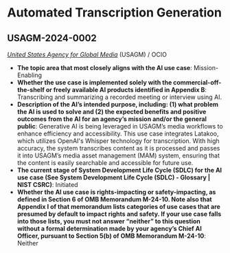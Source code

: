 # Automated Transcription Generation
## USAGM-2024-0002
_[United States Agency for Global Media](<../3_agency/United States Agency for Global Media.md>)_ (USAGM) / OCIO


+ **The topic area that most closely aligns with the AI use case**: Mission-Enabling
+ **Whether the use case is implemented solely with the commercial-off-the-shelf or freely available AI products identified in Appendix B**: Transcribing and summarizing a recorded meeting or interview using AI.
+ **Description of the AI’s intended purpose, including: (1) what problem the AI is used to solve and (2) the expected benefits and positive outcomes from the AI for an agency’s mission and/or the general public**: Generative AI is being leveraged in USAGM’s media workflows to enhance efficiency and accessibility. This use case integrates Latakoo, which utilizes OpenAI's Whisper technology for transcription. With high accuracy, the system transcribes content as it is processed and passes it into USAGM’s media asset management (MAM) system, ensuring that the content is easily searchable and accessible for future use.
+ **The current stage of System Development Life Cycle (SDLC) for the AI use case (See System Development Life Cycle (SDLC) - Glossary | NIST CSRC)**: Initiated
+ **Whether the AI use case is rights-impacting or safety-impacting, as defined in Section 6 of OMB Memorandum M-24-10. Note also that Appendix I of that memorandum lists categories of use cases that are presumed by default to impact rights and safety. If your use case falls into those lists, you must not answer “neither” to this question without a formal determination made by your agency’s Chief AI Officer, pursuant to Section 5(b) of OMB Memorandum M-24-10**: Neither
